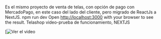 Es el mismo proyecto de venta de telas, con opción de pago con MercadoPago, en este caso del lado del cliente, pero migrado de ReactJs a NextJS.
npm run dev
Open [http://localhost:3000](http://localhost:3000) with your browser to see the result.
Telashop video-prueba de funcionamiento, NEXTJS

[![Ver el video](https://youtu.be/DeAw1uD5Cng)



